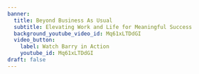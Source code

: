 ```yaml
---
banner:
  title: Beyond Business As Usual
  subtitle: Elevating Work and Life for Meaningful Success
  background_youtube_video_id: Mq61xLTDdGI
  video_button:
    label: Watch Barry in Action
    youtube_id: Mq61xLTDdGI
draft: false
---
```

